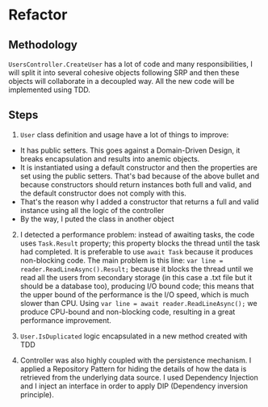 # Refactor

## Methodology

`UsersController.CreateUser` has a lot of code and many responsibilities, I will split it into several cohesive objects following SRP and then these objects will collaborate in a decoupled way. All the new code will be implemented using TDD.

## Steps

1. `User` class definition and usage have a lot of things to improve:

- It has public setters. This goes against a Domain-Driven Design, it breaks encapsulation and results into anemic objects.
- It is instantiated using a default constructor and then the properties are set using the public setters. That's bad because of the above bullet and because constructors should return instances both full and valid, and the default constructor does not comply with this.
- That's the reason why I added a constructor that returns a full and valid instance using all the logic of the controller
- By the way, I puted the class in another object

2. I detected a performance problem: instead of awaiting tasks, the code uses `Task.Result` property; this property blocks the thread until the task had completed. It is preferable to use `await Task` because it produces non-blocking code. The main problem is this line: `var line = reader.ReadLineAsync().Result;` because it blocks the thread until we read all the users from secondary storage (in this case a .txt file but it should be a database too), producing I/O bound code; this means that the upper bound of the performance is the I/O speed, which is much slower than CPU. Using `var line = await reader.ReadLineAsync();` we produce CPU-bound and non-blocking code, resulting in a great performance improvement.

3. `User.IsDuplicated` logic encapsulated in a new method created with TDD

4. Controller was also highly coupled with the persistence mechanism. I applied a Repository Pattern for hiding the details of how the data is retrieved from the underlying data source. I used Dependency Injection and I inject an interface in order to apply DIP (Dependency inversion principle).
